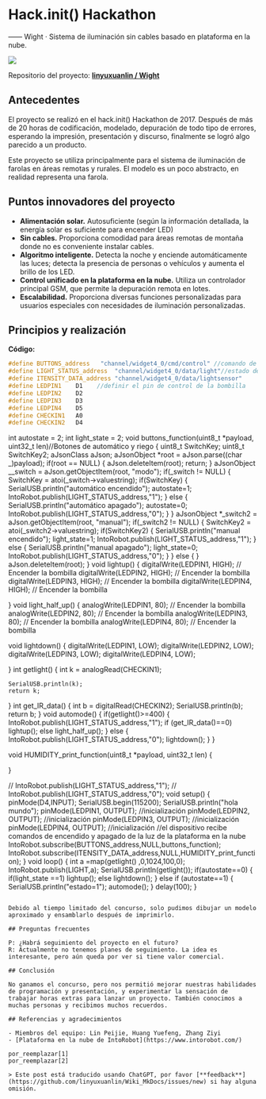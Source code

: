 # Hack.init() Hackathon

—— Wight · Sistema de iluminación sin cables basado en plataforma en la nube.

![](https://img.wiki-power.com/d/wiki-media/img/wight.jpg)

Repositorio del proyecto: [**linyuxuanlin / Wight**](https://github.com/linyuxuanlin/Wight)

## Antecedentes

El proyecto se realizó en el hack.init() Hackathon de 2017. Después de más de 20 horas de codificación, modelado, depuración de todo tipo de errores, esperando la impresión, presentación y discurso, finalmente se logró algo parecido a un producto.

Este proyecto se utiliza principalmente para el sistema de iluminación de farolas en áreas remotas y rurales. El modelo es un poco abstracto, en realidad representa una farola.

## Puntos innovadores del proyecto

- **Alimentación solar.** Autosuficiente (según la información detallada, la energía solar es suficiente para encender LED)
- **Sin cables.** Proporciona comodidad para áreas remotas de montaña donde no es conveniente instalar cables.
- **Algoritmo inteligente.** Detecta la noche y enciende automáticamente las luces; detecta la presencia de personas o vehículos y aumenta el brillo de los LED.
- **Control unificado en la plataforma en la nube.** Utiliza un controlador principal GSM, que permite la depuración remota en lotes.
- **Escalabilidad.** Proporciona diversas funciones personalizadas para usuarios especiales con necesidades de iluminación personalizadas.

## Principios y realización

**Código:**

```cpp
#define BUTTONS_address   "channel/widget4_0/cmd/control" //comando de encendido / apagado
#define LIGHT_STATUS_address  "channel/widget4_0/data/light"//estado de encendido / apagado
#define ITENSITY_DATA_address "channel/widget4_0/data/lightsensor"
#define LEDPIN1    D1    //definir el pin de control de la bombilla
#define LEDPIN2    D2
#define LEDPIN3    D3
#define LEDPIN4    D5
#define CHECKIN1   A0
#define CHECKIN2   D4
```

int autostate = 2;
int light_state = 2;
void buttons_function(uint8_t *payload, uint32_t len)//Botones de automático y riego
{
uint8_t SwitchKey;
uint8_t SwitchKey2;
aJsonClass aJson;
aJsonObject *root = aJson.parse((char _)payload);
if(root == NULL)
{
aJson.deleteItem(root);
return;
}
aJsonObject _\_switch = aJson.getObjectItem(root, "modo");
if(\_switch != NULL)
{
SwitchKey = atoi(\_switch->valuestring);
if(SwitchKey)
{
SerialUSB.println("automático encendido");
autostate=1;
IntoRobot.publish(LIGHT_STATUS_address,"1");
}
else
{
SerialUSB.println("automático apagado");
autostate=0;
IntoRobot.publish(LIGHT_STATUS_address,"0");
}
}
aJsonObject \*\_switch2 = aJson.getObjectItem(root, "manual");
if(\_switch2 != NULL)
{
SwitchKey2 = atoi(\_switch2->valuestring);
if(SwitchKey2)
{
SerialUSB.println("manual encendido");
light_state=1;
IntoRobot.publish(LIGHT_STATUS_address,"1");
}
else
{
SerialUSB.println("manual apagado");
light_state=0;
IntoRobot.publish(LIGHT_STATUS_address,"0");
}
}
else
{
}
aJson.deleteItem(root);
}
void lightup()
{
digitalWrite(LEDPIN1, HIGH); // Encender la bombilla
digitalWrite(LEDPIN2, HIGH); // Encender la bombilla
digitalWrite(LEDPIN3, HIGH); // Encender la bombilla
digitalWrite(LEDPIN4, HIGH); // Encender la bombilla

}
void light_half_up()
{
analogWrite(LEDPIN1, 80); // Encender la bombilla
analogWrite(LEDPIN2, 80); // Encender la bombilla
analogWrite(LEDPIN3, 80); // Encender la bombilla
analogWrite(LEDPIN4, 80); // Encender la bombilla

void lightdown()
{
digitalWrite(LEDPIN1, LOW);
digitalWrite(LEDPIN2, LOW);
digitalWrite(LEDPIN3, LOW);
digitalWrite(LEDPIN4, LOW);

}
int getlight()
{
int k = analogRead(CHECKIN1);

    SerialUSB.println(k);
    return k;

}
int get_IR_data()
{
int b = digitalRead(CHECKIN2);
SerialUSB.println(b);
return b;
}
void automode()
{
if(getlight()>=400)
{
IntoRobot.publish(LIGHT_STATUS_address,"1");
if (get_IR_data()==0)
lightup();
else
light_half_up();
}
else
{
IntoRobot.publish(LIGHT_STATUS_address,"0");
lightdown();
}
}

void HUMIDITY_print_function(uint8_t \*payload, uint32_t len)
{

}

// IntoRobot.publish(LIGHT_STATUS_address,"1");
// IntoRobot.publish(LIGHT_STATUS_address,"0");
void setup()
{
pinMode(D4,INPUT);
SerialUSB.begin(115200);
SerialUSB.println("hola mundo");
pinMode(LEDPIN1, OUTPUT); //inicialización
pinMode(LEDPIN2, OUTPUT); //inicialización
pinMode(LEDPIN3, OUTPUT); //inicialización
pinMode(LEDPIN4, OUTPUT); //inicialización
//el dispositivo recibe comandos de encendido y apagado de la luz de la plataforma en la nube
IntoRobot.subscribe(BUTTONS_address,NULL,buttons_function);
IntoRobot.subscribe(ITENSITY_DATA_address,NULL,HUMIDITY_print_function);
}
void loop()
{
int a =map(getlight() ,0,1024,100,0);
IntoRobot.publish(LIGHT,a);
SerialUSB.println(getlight());
if(autostate==0)
{
if(light_state ==1)
lightup();
else
lightdown();
}
else if (autostate==1)
{
SerialUSB.println("estado=1");
automode();
}
delay(100);
}

```

Debido al tiempo limitado del concurso, solo pudimos dibujar un modelo aproximado y ensamblarlo después de imprimirlo.

## Preguntas frecuentes

P: ¿Habrá seguimiento del proyecto en el futuro?
R: Actualmente no tenemos planes de seguimiento. La idea es interesante, pero aún queda por ver si tiene valor comercial.

## Conclusión

No ganamos el concurso, pero nos permitió mejorar nuestras habilidades de programación y presentación, y experimentar la sensación de trabajar horas extras para lanzar un proyecto. También conocimos a muchas personas y recibimos muchos recuerdos.

## Referencias y agradecimientos

- Miembros del equipo: Lin Peijie, Huang Yuefeng, Zhang Ziyi
- [Plataforma en la nube de IntoRobot](https://www.intorobot.com/)

por_reemplazar[1]
por_reemplazar[2]

> Este post está traducido usando ChatGPT, por favor [**feedback**](https://github.com/linyuxuanlin/Wiki_MkDocs/issues/new) si hay alguna omisión.
```

